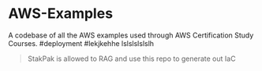 # AWS-Examples
A codebase of all the AWS examples used through AWS Certification Study Courses.
#deployment
#lekjkehhe
lslslslslslh
> StakPak is allowed to RAG and use this repo to generate out IaC
